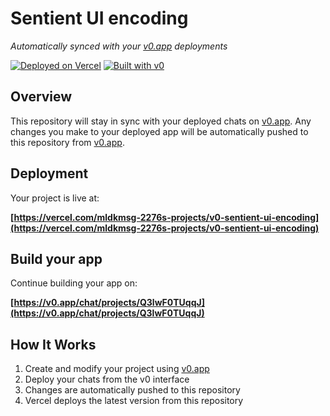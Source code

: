 # Sentient UI encoding

*Automatically synced with your [v0.app](https://v0.app) deployments*

[![Deployed on Vercel](https://img.shields.io/badge/Deployed%20on-Vercel-black?style=for-the-badge&logo=vercel)](https://vercel.com/mldkmsg-2276s-projects/v0-sentient-ui-encoding)
[![Built with v0](https://img.shields.io/badge/Built%20with-v0.app-black?style=for-the-badge)](https://v0.app/chat/projects/Q3lwF0TUqqJ)

## Overview

This repository will stay in sync with your deployed chats on [v0.app](https://v0.app).
Any changes you make to your deployed app will be automatically pushed to this repository from [v0.app](https://v0.app).

## Deployment

Your project is live at:

**[https://vercel.com/mldkmsg-2276s-projects/v0-sentient-ui-encoding](https://vercel.com/mldkmsg-2276s-projects/v0-sentient-ui-encoding)**

## Build your app

Continue building your app on:

**[https://v0.app/chat/projects/Q3lwF0TUqqJ](https://v0.app/chat/projects/Q3lwF0TUqqJ)**

## How It Works

1. Create and modify your project using [v0.app](https://v0.app)
2. Deploy your chats from the v0 interface
3. Changes are automatically pushed to this repository
4. Vercel deploys the latest version from this repository